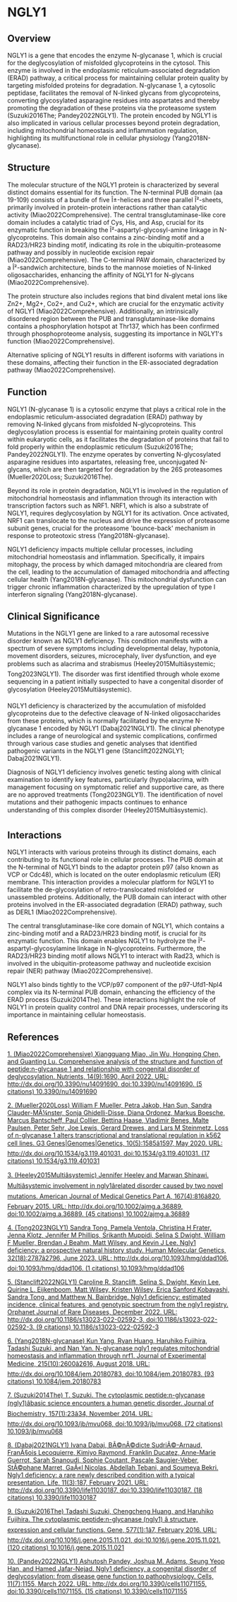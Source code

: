 # NGLY1

## Overview
NGLY1 is a gene that encodes the enzyme N-glycanase 1, which is crucial for the deglycosylation of misfolded glycoproteins in the cytosol. This enzyme is involved in the endoplasmic reticulum-associated degradation (ERAD) pathway, a critical process for maintaining cellular protein quality by targeting misfolded proteins for degradation. N-glycanase 1, a cytosolic peptidase, facilitates the removal of N-linked glycans from glycoproteins, converting glycosylated asparagine residues into aspartates and thereby promoting the degradation of these proteins via the proteasome system (Suzuki2016The; Pandey2022NGLY1). The protein encoded by NGLY1 is also implicated in various cellular processes beyond protein degradation, including mitochondrial homeostasis and inflammation regulation, highlighting its multifunctional role in cellular physiology (Yang2018N-glycanase).

## Structure
The molecular structure of the NGLY1 protein is characterized by several distinct domains essential for its function. The N-terminal PUB domain (aa 19-109) consists of a bundle of five Î±-helices and three parallel Î²-sheets, primarily involved in protein-protein interactions rather than catalytic activity (Miao2022Comprehensive). The central transglutaminase-like core domain includes a catalytic triad of Cys, His, and Asp, crucial for its enzymatic function in breaking the Î²-aspartyl-glycosyl-amine linkage in N-glycoproteins. This domain also contains a zinc-binding motif and a RAD23/HR23 binding motif, indicating its role in the ubiquitin-proteasome pathway and possibly in nucleotide excision repair (Miao2022Comprehensive). The C-terminal PAW domain, characterized by a Î²-sandwich architecture, binds to the mannose moieties of N-linked oligosaccharides, enhancing the affinity of NGLY1 for N-glycans (Miao2022Comprehensive).

The protein structure also includes regions that bind divalent metal ions like Zn2+, Mg2+, Co2+, and Cu2+, which are crucial for the enzymatic activity of NGLY1 (Miao2022Comprehensive). Additionally, an intrinsically disordered region between the PUB and transglutaminase-like domains contains a phosphorylation hotspot at Thr137, which has been confirmed through phosphoproteome analysis, suggesting its importance in NGLY1's function (Miao2022Comprehensive). 

Alternative splicing of NGLY1 results in different isoforms with variations in these domains, affecting their function in the ER-associated degradation pathway (Miao2022Comprehensive).

## Function
NGLY1 (N-glycanase 1) is a cytosolic enzyme that plays a critical role in the endoplasmic reticulum-associated degradation (ERAD) pathway by removing N-linked glycans from misfolded N-glycoproteins. This deglycosylation process is essential for maintaining protein quality control within eukaryotic cells, as it facilitates the degradation of proteins that fail to fold properly within the endoplasmic reticulum (Suzuki2016The; Pandey2022NGLY1). The enzyme operates by converting N-glycosylated asparagine residues into aspartates, releasing free, unconjugated N-glycans, which are then targeted for degradation by the 26S proteasomes (Mueller2020Loss; Suzuki2016The).

Beyond its role in protein degradation, NGLY1 is involved in the regulation of mitochondrial homeostasis and inflammation through its interaction with transcription factors such as NRF1. NRF1, which is also a substrate of NGLY1, requires deglycosylation by NGLY1 for its activation. Once activated, NRF1 can translocate to the nucleus and drive the expression of proteasome subunit genes, crucial for the proteasome 'bounce-back' mechanism in response to proteotoxic stress (Yang2018N-glycanase).

NGLY1 deficiency impacts multiple cellular processes, including mitochondrial homeostasis and inflammation. Specifically, it impairs mitophagy, the process by which damaged mitochondria are cleared from the cell, leading to the accumulation of damaged mitochondria and affecting cellular health (Yang2018N-glycanase). This mitochondrial dysfunction can trigger chronic inflammation characterized by the upregulation of type I interferon signaling (Yang2018N-glycanase).

## Clinical Significance
Mutations in the NGLY1 gene are linked to a rare autosomal recessive disorder known as NGLY1 deficiency. This condition manifests with a spectrum of severe symptoms including developmental delay, hypotonia, movement disorders, seizures, microcephaly, liver dysfunction, and eye problems such as alacrima and strabismus (Heeley2015Multiâsystemic; Tong2023NGLY1). The disorder was first identified through whole exome sequencing in a patient initially suspected to have a congenital disorder of glycosylation (Heeley2015Multiâsystemic).

NGLY1 deficiency is characterized by the accumulation of misfolded glycoproteins due to the defective cleavage of N-linked oligosaccharides from these proteins, which is normally facilitated by the enzyme N-glycanase 1 encoded by NGLY1 (Dabaj2021NGLY1). The clinical phenotype includes a range of neurological and systemic complications, confirmed through various case studies and genetic analyses that identified pathogenic variants in the NGLY1 gene (Stanclift2022NGLY1; Dabaj2021NGLY1).

Diagnosis of NGLY1 deficiency involves genetic testing along with clinical examination to identify key features, particularly (hypo)alacrima, with management focusing on symptomatic relief and supportive care, as there are no approved treatments (Tong2023NGLY1). The identification of novel mutations and their pathogenic impacts continues to enhance understanding of this complex disorder (Heeley2015Multiâsystemic).

## Interactions
NGLY1 interacts with various proteins through its distinct domains, each contributing to its functional role in cellular processes. The PUB domain at the N-terminal of NGLY1 binds to the adaptor protein p97 (also known as VCP or Cdc48), which is located on the outer endoplasmic reticulum (ER) membrane. This interaction provides a molecular platform for NGLY1 to facilitate the de-glycosylation of retro-translocated misfolded or unassembled proteins. Additionally, the PUB domain can interact with other proteins involved in the ER-associated degradation (ERAD) pathway, such as DERL1 (Miao2022Comprehensive). 

The central transglutaminase-like core domain of NGLY1, which contains a zinc-binding motif and a RAD23/HR23 binding motif, is crucial for its enzymatic function. This domain enables NGLY1 to hydrolyze the Î²-aspartyl-glycosylamine linkage in N-glycoproteins. Furthermore, the RAD23/HR23 binding motif allows NGLY1 to interact with Rad23, which is involved in the ubiquitin-proteasome pathway and nucleotide excision repair (NER) pathway (Miao2022Comprehensive).

NGLY1 also binds tightly to the VCP/p97 component of the p97-Ufd1-Npl4 complex via its N-terminal PUB domain, enhancing the efficiency of the ERAD process (Suzuki2014The). These interactions highlight the role of NGLY1 in protein quality control and DNA repair processes, underscoring its importance in maintaining cellular homeostasis.


## References


[1. (Miao2022Comprehensive) Xiangguang Miao, Jin Wu, Hongping Chen, and Guanting Lu. Comprehensive analysis of the structure and function of peptide:n-glycanase 1 and relationship with congenital disorder of deglycosylation. Nutrients, 14(9):1690, April 2022. URL: http://dx.doi.org/10.3390/nu14091690, doi:10.3390/nu14091690. (5 citations) 10.3390/nu14091690](https://doi.org/10.3390/nu14091690)

[2. (Mueller2020Loss) William F Mueller, Petra Jakob, Han Sun, Sandra Clauder-MÃ¼nster, Sonja Ghidelli-Disse, Diana Ordonez, Markus Boesche, Marcus Bantscheff, Paul Collier, Bettina Haase, Vladimir Benes, Malte Paulsen, Peter Sehr, Joe Lewis, Gerard Drewes, and Lars M Steinmetz. Loss of n-glycanase 1 alters transcriptional and translational regulation in k562 cell lines. G3 Genes|Genomes|Genetics, 10(5):1585â1597, May 2020. URL: http://dx.doi.org/10.1534/g3.119.401031, doi:10.1534/g3.119.401031. (17 citations) 10.1534/g3.119.401031](https://doi.org/10.1534/g3.119.401031)

[3. (Heeley2015Multiâsystemic) Jennifer Heeley and Marwan Shinawi. Multiâsystemic involvement in ngly1ârelated disorder caused by two novel mutations. American Journal of Medical Genetics Part A, 167(4):816â820, February 2015. URL: http://dx.doi.org/10.1002/ajmg.a.36889, doi:10.1002/ajmg.a.36889. (45 citations) 10.1002/ajmg.a.36889](https://doi.org/10.1002/ajmg.a.36889)

[4. (Tong2023NGLY1) Sandra Tong, Pamela Ventola, Christina H Frater, Jenna Klotz, Jennifer M Phillips, Srikanth Muppidi, Selina S Dwight, William F Mueller, Brendan J Beahm, Matt Wilsey, and Kevin J Lee. Ngly1 deficiency: a prospective natural history study. Human Molecular Genetics, 32(18):2787â2796, June 2023. URL: http://dx.doi.org/10.1093/hmg/ddad106, doi:10.1093/hmg/ddad106. (1 citations) 10.1093/hmg/ddad106](https://doi.org/10.1093/hmg/ddad106)

[5. (Stanclift2022NGLY1) Caroline R. Stanclift, Selina S. Dwight, Kevin Lee, Quirine L. Eijkenboom, Matt Wilsey, Kristen Wilsey, Erica Sanford Kobayashi, Sandra Tong, and Matthew N. Bainbridge. Ngly1 deficiency: estimated incidence, clinical features, and genotypic spectrum from the ngly1 registry. Orphanet Journal of Rare Diseases, December 2022. URL: http://dx.doi.org/10.1186/s13023-022-02592-3, doi:10.1186/s13023-022-02592-3. (9 citations) 10.1186/s13023-022-02592-3](https://doi.org/10.1186/s13023-022-02592-3)

[6. (Yang2018N-glycanase) Kun Yang, Ryan Huang, Haruhiko Fujihira, Tadashi Suzuki, and Nan Yan. N-glycanase ngly1 regulates mitochondrial homeostasis and inflammation through nrf1. Journal of Experimental Medicine, 215(10):2600â2616, August 2018. URL: http://dx.doi.org/10.1084/jem.20180783, doi:10.1084/jem.20180783. (93 citations) 10.1084/jem.20180783](https://doi.org/10.1084/jem.20180783)

[7. (Suzuki2014The) T. Suzuki. The cytoplasmic peptide:n-glycanase (ngly1)âbasic science encounters a human genetic disorder. Journal of Biochemistry, 157(1):23â34, November 2014. URL: http://dx.doi.org/10.1093/jb/mvu068, doi:10.1093/jb/mvu068. (72 citations) 10.1093/jb/mvu068](https://doi.org/10.1093/jb/mvu068)

[8. (Dabaj2021NGLY1) Ivana Dabaj, BÃ©nÃ©dicte SudriÃ©-Arnaud, FranÃ§ois Lecoquierre, Kimiyo Raymond, Franklin Ducatez, Anne-Marie Guerrot, Sarah Snanoudj, Sophie Coutant, Pascale Saugier-Veber, StÃ©phane Marret, GaÃ«l Nicolas, Abdellah Tebani, and Soumeya Bekri. Ngly1 deficiency: a rare newly described condition with a typical presentation. Life, 11(3):187, February 2021. URL: http://dx.doi.org/10.3390/life11030187, doi:10.3390/life11030187. (18 citations) 10.3390/life11030187](https://doi.org/10.3390/life11030187)

[9. (Suzuki2016The) Tadashi Suzuki, Chengcheng Huang, and Haruhiko Fujihira. The cytoplasmic peptide:n-glycanase (ngly1) â structure, expression and cellular functions. Gene, 577(1):1â7, February 2016. URL: http://dx.doi.org/10.1016/j.gene.2015.11.021, doi:10.1016/j.gene.2015.11.021. (120 citations) 10.1016/j.gene.2015.11.021](https://doi.org/10.1016/j.gene.2015.11.021)

[10. (Pandey2022NGLY1) Ashutosh Pandey, Joshua M. Adams, Seung Yeop Han, and Hamed Jafar-Nejad. Ngly1 deficiency, a congenital disorder of deglycosylation: from disease gene function to pathophysiology. Cells, 11(7):1155, March 2022. URL: http://dx.doi.org/10.3390/cells11071155, doi:10.3390/cells11071155. (15 citations) 10.3390/cells11071155](https://doi.org/10.3390/cells11071155)